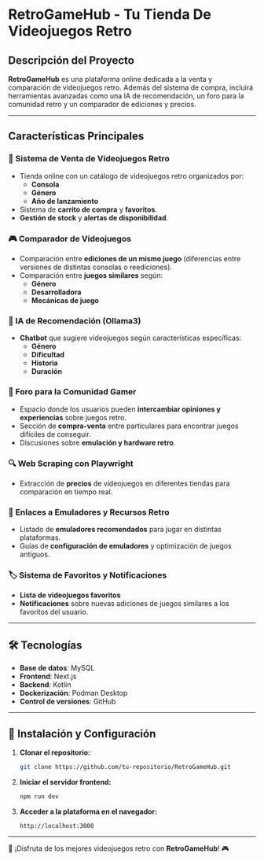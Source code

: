 # RetroGameHub - Tu Tienda De Videojuegos Retro

## Descripción del Proyecto
**RetroGameHub** es una plataforma online dedicada a la venta y comparación de videojuegos retro. Además del sistema de compra, incluirá herramientas avanzadas como una IA de recomendación, un foro para la comunidad retro y un comparador de ediciones y precios.

---

## Características Principales

### 🛒 Sistema de Venta de Videojuegos Retro
- Tienda online con un catálogo de videojuegos retro organizados por:
  - **Consola**
  - **Género**
  - **Año de lanzamiento**
- Sistema de **carrito de compra** y **favoritos**.
- **Gestión de stock** y **alertas de disponibilidad**.

### 🎮 Comparador de Videojuegos
- Comparación entre **ediciones de un mismo juego** (diferencias entre versiones de distintas consolas o reediciones).
- Comparación entre **juegos similares** según:
  - **Género**
  - **Desarrolladora**
  - **Mecánicas de juego**

### 🤖 IA de Recomendación (Ollama3)
- **Chatbot** que sugiere videojuegos según características específicas:
  - **Género**
  - **Dificultad**
  - **Historia**
  - **Duración**

### 💬 Foro para la Comunidad Gamer
- Espacio donde los usuarios pueden **intercambiar opiniones y experiencias** sobre juegos retro.
- Sección de **compra-venta** entre particulares para encontrar juegos difíciles de conseguir.
- Discusiones sobre **emulación y hardware retro**.

### 🔍 Web Scraping con Playwright
- Extracción de **precios** de videojuegos en diferentes tiendas para comparación en tiempo real.

### 🔗 Enlaces a Emuladores y Recursos Retro
- Listado de **emuladores recomendados** para jugar en distintas plataformas.
- Guías de **configuración de emuladores** y optimización de juegos antiguos.

### 🏷 Sistema de Favoritos y Notificaciones
- **Lista de videojuegos favoritos**
- **Notificaciones** sobre nuevas adiciones de juegos similares a los favoritos del usuario.

---

## 🛠 Tecnologías
- **Base de datos**: MySQL
- **Frontend**: Next.js
- **Backend**: Kotlin
- **Dockerización**: Podman Desktop
- **Control de versiones**: GitHub

---

## 📌 Instalación y Configuración
1. **Clonar el repositorio:**
   ```bash
   git clone https://github.com/tu-repositorio/RetroGameHub.git
   ```
2. **Iniciar el servidor frontend:**
   ```bash
   npm run dev
   ```
3. **Acceder a la plataforma en el navegador:**
   ```
   http://localhost:3000
   ```
---

🚀 ¡Disfruta de los mejores videojuegos retro con **RetroGameHub**! 🎮
